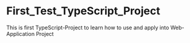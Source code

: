 # First_Test_TypeScript_Project
This is first TypeScript-Project to learn how to use and apply into Web-Application Project
